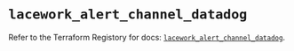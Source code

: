 # `lacework_alert_channel_datadog`

Refer to the Terraform Registory for docs: [`lacework_alert_channel_datadog`](https://registry.terraform.io/providers/lacework/lacework/1.15.0/docs/resources/alert_channel_datadog).
